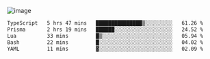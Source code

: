![image](https://github-profile-trophy.vercel.app/?username=CMOISDEAD&theme=oldie&row=1&no-frame=true&no-bg=true&margin-w=15&margin-h=15)
<!--START_SECTION:waka-->

```txt
TypeScript   5 hrs 47 mins   ███████████████▒░░░░░░░░░   61.26 %
Prisma       2 hrs 19 mins   ██████░░░░░░░░░░░░░░░░░░░   24.52 %
Lua          33 mins         █▒░░░░░░░░░░░░░░░░░░░░░░░   05.94 %
Bash         22 mins         █░░░░░░░░░░░░░░░░░░░░░░░░   04.02 %
YAML         11 mins         ▓░░░░░░░░░░░░░░░░░░░░░░░░   02.09 %
```

<!--END_SECTION:waka--> 
